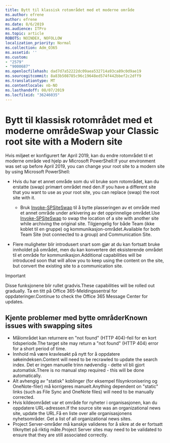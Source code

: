 ```yaml
---
title: Bytt til klassisk rotområdet med et moderne område
ms.author: efrene
author: efrene
ms.date: 8/6/2019
ms.audience: ITPro
ms.topic: article
ROBOTS: NOINDEX, NOFOLLOW
localization_priority: Normal
ms.collection: Adm_O365
ms.assetid: ''
ms.custom:
- "2579"
- "9000687"
ms.openlocfilehash: dad7d7a52222dc09aea532714a93ca89c0d9ae19
ms.sourcegitcommit: 8a83b508785c96c19648ed574f442bbef2c2dff9
ms.translationtype: MT
ms.contentlocale: nb-NO
ms.lasthandoff: 08/07/2019
ms.locfileid: "36246035"
---
```

# <a name="swap-your-classic-root-site-with-a-modern-site"></a><span data-ttu-id="4d274-102">Bytt til klassisk rotområdet med et moderne område</span><span class="sxs-lookup"><span data-stu-id="4d274-102">Swap your Classic root site with a Modern site</span></span>

<span data-ttu-id="4d274-103">Hvis miljøet er konfigurert før April 2019, kan du endre rotområdet til et moderne område ved hjelp av Microsoft PowerShell:</span><span class="sxs-lookup"><span data-stu-id="4d274-103">If your environment was set up before April 2019, you can change your root site to a modern site by using Microsoft PowerShell:</span></span>

- <span data-ttu-id="4d274-104">Hvis du har et annet område som du vil bruke som rotområdet, kan du erstatte (swap) primært området med den.</span><span class="sxs-lookup"><span data-stu-id="4d274-104">If you have a different site that you want to use as your root site, you can replace (swap) the root site with it.</span></span> 
    - <span data-ttu-id="4d274-105">Bruk [Invoke-SPSiteSwap](https://docs.microsoft.com/powershell/module/sharepoint-online/invoke-spositeswap?view=sharepoint-ps) til å bytte plasseringen av et område med et annet område under arkivering av det opprinnelige området.</span><span class="sxs-lookup"><span data-stu-id="4d274-105">Use [Invoke-SPSiteSwap](https://docs.microsoft.com/powershell/module/sharepoint-online/invoke-spositeswap?view=sharepoint-ps) to swap the location of a site with another site while archiving the original site.</span></span> <span data-ttu-id="4d274-106">Tilgjengelig for både Team (ikke koblet til en gruppe) og kommunikasjon-området.</span><span class="sxs-lookup"><span data-stu-id="4d274-106">Available for both Team Site (not connected to a group) and Communication Site.</span></span> 

- <span data-ttu-id="4d274-107">Flere muligheter blir introdusert snart som gjør at du kan fortsatt bruke innholdet på området, men du kan konvertere det eksisterende området til et område for kommunikasjon.</span><span class="sxs-lookup"><span data-stu-id="4d274-107">Additional capabilities will be introduced soon that will allow you to keep using the content on the site, but convert the existing site to a communication site.</span></span> 
>[!Important]
><span data-ttu-id="4d274-108">Disse funksjonene blir rullet gradvis.</span><span class="sxs-lookup"><span data-stu-id="4d274-108">These capabilities will be rolled out gradually.</span></span> <span data-ttu-id="4d274-109">Ta en titt på Office 365-Meldingssentral for oppdateringer.</span><span class="sxs-lookup"><span data-stu-id="4d274-109">Continue to check the Office 365 Message Center for updates.</span></span> 

## <a name="known-issues-with-swapping-sites"></a><span data-ttu-id="4d274-110">Kjente problemer med bytte områder</span><span class="sxs-lookup"><span data-stu-id="4d274-110">Known issues with swapping sites</span></span>

- <span data-ttu-id="4d274-111">Målområdet kan returnere en "not found" (HTTP 404)-feil for en kort tidsperiode.</span><span class="sxs-lookup"><span data-stu-id="4d274-111">The target site may return a "not found" (HTTP 404) error for a short period of time.</span></span>
- <span data-ttu-id="4d274-112">Innhold må være kravlesøkt på nytt for å oppdatere søkeindeksen.</span><span class="sxs-lookup"><span data-stu-id="4d274-112">Content will need to be recrawled to update the search index.</span></span> <span data-ttu-id="4d274-113">Det er ingen manuelle trinn nødvendig - dette vil bli gjort automatisk.</span><span class="sxs-lookup"><span data-stu-id="4d274-113">There is no manual step required - this will be done automatically.</span></span>
- <span data-ttu-id="4d274-114">Alt avhengig av "statisk" koblinger (for eksempel filsynkronisering og OneNote-filer) må korrigeres manuelt.</span><span class="sxs-lookup"><span data-stu-id="4d274-114">Anything dependent on "static" links (such as File Sync and OneNote files) will need to be manually corrected.</span></span>
- <span data-ttu-id="4d274-115">Hvis kildeområdet var et område for nyheter i organisasjonen, kan du oppdatere URL-adressen.</span><span class="sxs-lookup"><span data-stu-id="4d274-115">If the source site was an organizational news site, update the URL.</span></span><span data-ttu-id="4d274-116">Få en liste over alle organisasjonens nyhetsområder.</span><span class="sxs-lookup"><span data-stu-id="4d274-116"> Get a list of all organizational news sites.</span></span>
- <span data-ttu-id="4d274-117">Project Server-områder må kanskje valideres for å sikre at de er fortsatt tilknyttet på riktig måte.</span><span class="sxs-lookup"><span data-stu-id="4d274-117">Project Server sites may need to be validated to ensure that they are still associated correctly.</span></span>





